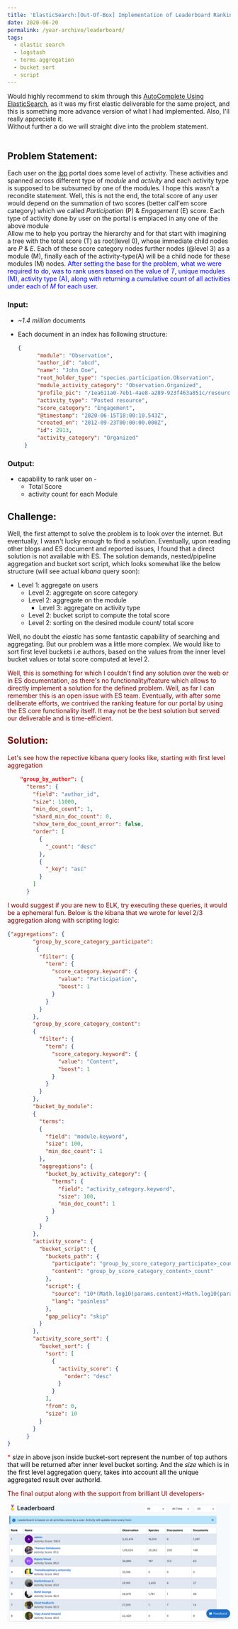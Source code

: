 ```yaml
---
title: 'ElasticSearch:[Out-Of-Box] Implementation of Leaderboard Ranking'
date: 2020-06-20
permalink: /year-archive/leaderboard/
tags:
  - elastic search
  - logstash
  - terms-aggregation
  - bucket sort
  - script
---
```

Would highly recommend to skim through this [AutoComplete Using ElasticSearch](/year-archive/autocomplete/), as it was my first elastic deliverable for the same project, and this is something more advance version of what I had implemented. Also, I'll really appreciate it.
<br/>
Without further a do we will straight dive into the problem statement.
<br/>
<br/>

## Problem Statement:

Each user on the [ibp](https://indiabiodiversity.org/) portal does some level of activity. These activities and spanned across different type of *module* and *activity* and each activity type is supposed to be subsumed by one of the modules. I hope this wasn't a recondite statement. Well, this is not the end, the total score of any user would depend on the summation of two scores (better call'em score category) which we called *Participation* (P) & *Engagement* (E) score. Each type of activity done by user on the portal is emplaced in any one of the above module<br/>
Allow me to help you portray the hierarchy and for that start with imagining a tree with the total score (T) as root(level 0), whose immediate child nodes are *P* & *E*. Each of these score category nodes further nodes (@level 3) as a module (M), finally each of the activity-type(A) will be a child node for these modules (M) nodes.
<span style="color: blue;">
After setting the base for the problem, what we were required to do, was to rank users based on the value of *T*, unique modules (M), activity type (A), along with returning a cumulative count of all activities under each of *M* for each user.
</span>

### Input:
 * *~1.4* *million* documents
 * Each document in an index has following structure:

    ```json
    {
          "module": "Observation",
          "author_id": "abcd",
          "name": "John Doe",
          "root_holder_type": "species.participation.Observation",
          "module_activity_category": "Observation.Organized",
          "profile_pic": "/1ea611a0-7eb1-4ae8-a289-923f463a851c/resources/470.jpg",
          "activity_type": "Posted resource",
          "score_category": "Engagement",
          "@timestamp": "2020-06-15T18:00:10.543Z",
          "created_on": "2012-09-23T00:00:00.000Z",
          "id": 2913,
          "activity_category": "Organized"
      }
    ```

### Output:
 * capability to rank user on -
    * Total Score
    * activity count for each Module 

## Challenge:

Well, the first attempt to solve the problem is to look over the internet. But eventually, I wasn't lucky enough to find a solution. Eventually, upon reading other blogs and ES document and reported issues, I found that a direct solution is not available with ES. The solution demands, nested/pipeline aggregation and bucket sort script, which looks somewhat like the below structure (will see actual *kibana* query soon):
- Level 1: aggregate on users
  - Level 2: aggregate on score category
  - Level 2: aggregate on the module
    - Level 3: aggregate on activity type
  - Level 2: bucket script to compute the total score
  - Level 2: sorting on the desired module count/ total score

Well, no doubt the *elastic* has some fantastic capability of searching and aggregating. But our problem was a little more complex. We would like to sort first level buckets i.e authors, based on the values from the inner level bucket values or total score computed at level 2. 

<span style="color: Maroon;">
Well, this is something for which I couldn't find any solution over the web or in ES documentation, as there's no functionality/feature which allows to directly implement a solution for the defined problem. Well, as far I can remember this is an open issue with ES team.
Eventually, with after some deliberate efforts, we contrived the ranking feature for our portal by using the ES core functionality itself. It may not be the best solution but served our deliverable and is time-efficient.
<span>

## Solution:
Let's see how the repective kibana query looks like, starting with first level aggregation <br/>

```json
    "group_by_author": {
      "terms": {
        "field": "author_id",
        "size": 11000,
        "min_doc_count": 1,
        "shard_min_doc_count": 0,
        "show_term_doc_count_error": false,
        "order": [
          {
            "_count": "desc"
          },
          {
            "_key": "asc"
          }
        ]
      }
```
I would suggest if you are new to ELK, try executing these queries, it would be a ephemeral fun.
Below is the kibana that we wrote for level 2/3 aggregation along with scripting logic:

```json
{"aggregations": {
        "group_by_score_category_participate":        
         {
          "filter": {
            "term": {
              "score_category.keyword": {
                "value": "Participation",
                "boost": 1
              }
            }
          }
        },
        "group_by_score_category_content": 
        {
          "filter": {
            "term": {
              "score_category.keyword": {
                "value": "Content",
                "boost": 1
              }
            }
          }
        },
        "bucket_by_module": 
        {
          "terms": 
          {
            "field": "module.keyword",
            "size": 100,
            "min_doc_count": 1
          },
          "aggregations": {
            "bucket_by_activity_category": {
              "terms": {
                "field": "activity_category.keyword",
                "size": 100,
                "min_doc_count": 1
              }
            }
          }
        },
        "activity_score": {
          "bucket_script": {
            "buckets_path": {
              "participate": "group_by_score_category_participate>_count",
              "content": "group_by_score_category_content>_count"
            },
            "script": {
              "source": "10*(Math.log10(params.content)+Math.log10(params.participate))",
              "lang": "painless"
            },
            "gap_policy": "skip"
          }
        },
        "activity_score_sort": {
          "bucket_sort": {
            "sort": [
              {
                "activity_score": {
                  "order": "desc"
                }
              }
            ],
            "from": 0,
            "size": 10
          }
        }
      }
}
```
<span style="color: red;">*<span><span style="color: black;">
*size* in above json inside bucket-sort represent the number of top authors that will be returned after inner level bucket sorting. And the *size* which is in the first level aggregation  query, takes into account all the unique aggregated result over authorId.<span>

The final output along with the support from brilliant UI developers-

![leaderboard](/images/leaderboard.png)




